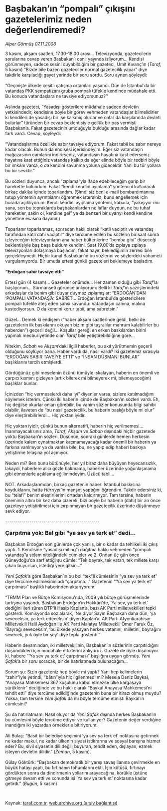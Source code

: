 # Başbakan’ın “pompalı” çıkışını gazetelerimiz neden değerlendiremedi?

*Alper Görmüş 07.11.2008*

<div class="taraf_structure_2col_1zq">
<div class="margen_n">



 <p>3 kasım, akşam saatleri, 17.30-18.00 arası... Televizyonda, gazetecilerin sorularına cevap veren Başbakan’ı canlı yayında izliyorum... Kendisi görünmeyen, sadece sesini duyabildiğim bir gazeteci, Ümit Kıvanç’ın (<i>Taraf</i>, 5 kasım) “Bizde bile bazen gazeteciler normal gazetecilik yapar” diye takdirle karşıladığı gayet yerinde bir soru sordu. Soru aynen şöyleydi: <br/><br/>“Geçmişte ülkede çeşitli çatışma ortamları yaşandı. Dün de İstanbul’da bir vatandaş PKK sempatizanı gruba pompalı tüfekle kendince müdahale etti. Bu konuda vatandaşlara ne tavsiye ediyorsunuz?’’ <br/><br/>Aslında gazeteci, “Yasadışı gösterilere müdahale sadece devletin yetkisindedir, kendisine böyle bir görev vehmeden vatandaşlar bilmelidirler ki kendileri de yasadışı bir işe kalkmış olurlar ve onlar da karşılarında devleti bulurlar” türünden bir cevap beklentisiyle gollük bir pas vermişti Başbakan’a. Fakat gazetecinin umduğuyla bulduğu arasında dağlar kadar fark vardı. Cevap, şöyleydi: <br/><br/>“Vatandaşlarıma özellikle sabır tavsiye ediyorum. Fakat tabii bu sabır nereye kadar olacak. Bunun da endişesi içerisindeyim. Eğer siz vatandaşın mağazasının camlarını indirirseniz, vatandaşın hayatına kast ederseniz hayatına kast ettiğiniz vatandaş kalkıp da eğer elinde böyle bir tedbiri böyle bir imkânı varsa, o da kendini savunma yoluna gidecektir. Yani bu tür yollara bu bir sevktir.” <br/><br/>Bu sözleri duyunca, ancak “zıplama”yla ifade edebileceğim garip bir harekette bulundum. Fakat “kendi kendini ayıplama” yöntemini kullanarak birkaç dakika içinde toparlandım. (Şimdi siz beni e-mail bombardımanına tutup yöntemin ayrıntılarını öğrenmek istersiniz, bunu engellemek için burada açıklıyorum: Kendi kendini ayıplama yöntemi, kabaca, “yakışıyor mu sana, sen bu topraklarda başbakanlardan ne laflar duydun, ne bu tuhaf hareketler, sakin ol, kendine gel” ya da benzeri bir uyarıyı kendi kendine yöneltme esasına dayanır.) <br/><br/>Toparlanır toparlanmaz, sonradan haklı olarak “katli vaciptir ve vatandaş tarafından katli dahi vaciptir” diye tercüme edilen bu sözlerin bir saat sonra izleyeceğim televizyonların ana haber bültenlerine “bomba gibi” düşeceği beklentisiyle baş başa buldum kendimi. Saat 19.00’da zıplaya zıplaya televizyonları dolaşmaya başladım, fakat hayır, beklediğimin zerresi bile gerçekleşmedi. Hiçbir kanal Başbakan’ın bu sözlerini ve sözlerdeki vahameti vurgulamıyordu. Bir umutla ertesi günkü gazeteleri beklemeye başladım.<b> <br/><br/>“Erdoğan sabır tavsiye etti” </b><br/><br/>Ertesi gün (4 kasım)... Gazeteler önümde... Her zaman olduğu gibi <i>Taraf</i>’la başlıyorum... Sürmanşeti görünce anlıyorum: Belli ki <i>Taraf</i>’ın yazıişlerindeki arkadaşlar da benim gibi duyar duymaz zıplamışlar: “ERDOĞAN’DAN ‘POMPALI VATANDAŞ’A: SABRET... Erdoğan İstanbul’da göstericilere pompalı tüfekle ateş eden şahsı savundu: Vatandaşın canına, malına kastediyorsun. O da kendini korur tabii, ama sabretsin.” <br/><br/>Güzel... Demek ki endişem (“haber akşam saatlerinde geldi, belki de gazetelerin ilk baskılarını okuyan bizim gibi taşralılar mahrum kalabilirler bu haberden”) geçerli değil... Koşullar gereği en erken baskılardan birini yapmak mecburiyetinde olan <i>Taraf</i> bile yetiştirebildiğine göre... <br/><br/>Nitekim, <i>Sabah</i> ve <i>Akşam</i>’daki ilgili haberler, bu akıl yürütmemin geçerli olduğunu söylüyor bana. Haber vardı da, nasıl vardı? İki gazetemiz sırasıyla “ERDOĞAN SABIR TAVSİYE ETTİ” ve “İNSAN DÜŞMANI BUNLAR” başlıklarını tercih etmişlerdi. <br/><br/>Gördüğünüz gibi meselenin özünü tümüyle ıskalayan, haberin en önemli ve çarpıcı kısmını gizleyen (artık bilerek mi bilmeyerek mi, bilemeyeceğim) başlıklar bunlar. <br/><br/>İçinizden “hiç vermeselerdi daha iyi” diyenler varsa, sizlere katılmadığımı söylemek isterim. Çünkü iki haberin içinde de Başbakan’ın sözleri vardı. Eh, hiç değilse okurlar onları görebilir, bu vahim sözler konusunda bilgi sahibi olabilir, ilaveten de “bu nasıl gazetecilik, bu haberin başlığı böyle mi olur” diye eleştirebilirlerdi... Hiç yoktan iyidir. <br/><br/>Hiç yoktan iyidir, çünkü bunun alternatifi, haberin hiç verilmemesi... İnanmayacaksınız ama, <i>Taraf</i>, <i>Akşam</i> ve <i>Sabah</i> dışındaki hiçbir gazetede yoktu Başbakan’ın sözleri. Düşünün, sonraki günlerde hemen herkesin üzerinde kalem oynatmaktan kaçınamayacağı kadar önemli bir haberin ya farkına varılmıyor ya da varılsa bile, bu, ne yapıp edip haberi baskıya yetiştirme telaşına yol açmıyor. <br/><br/>Neden mi? Ben bunu bütünüyle, her yıl biraz daha büyüyen heyecansızlık, lakaydi, haberlere alıcı gözle bakmama, haberler üzerinde yoğunlaşmama gibi etmenlerle açıklama eğilimindeyim. Üzücü tabii... <br/><br/>NOT. Arkadaşlarımdan, birkaç gazetenin haberi İstanbul baskısına koyduklarını, hatta <i>Hürriyet</i>’in manşet yaptığını öğrendim. Takdir edersiniz ki, bu “telafi” benim eleştirilerimi ortadan kaldırmıyor. Tam tersine, haberin öneminin altını bir kez daha çizerek, bizi böyle bir haberin (dahi) bir an önce gazeteye yetiştirilmesi için çırpınmayan bir gazetecilik üzerinde düşünmeye sevk ediyor. <br/><br/>----------------------------------------------- <br/><br/><strong><font size="4">Çarpıtma yok: Bal gibi “ya sev ya terk et” dedi...</font></strong> <br/><br/>Başbakan Erdoğan son günlerde çok yanlış, bir o kadar da tehlikeli iki çıkış yaptı. 1. Kendisine “yasadışı miting”i dağıtma hakkı vehmeden “pompalı vatandaş”a selam niteliğindeki cümleler ve 2. Ondan üç gün önce Güneydoğu’da sarf ettiği şu cümle: “Tek bayrak, tek vatan, tek millete karşı çıkan buyursun, istediği yere gitsin...”<i> <br/><br/>Yeni Şafak</i>’a göre Başbakan’ın bu bol “tek”li cümlesinin “ya sev ya terk et” diye tercüme edilmesinin adı “çarpıtma...” Gazetenin “‘Ya sev ya terk et’ çarpıtması” başlıklı haberinden aktarıyorum: <br/><br/>“TBMM Plan ve Bütçe Komisyonu’nda, 2009 yılı bütçe görüşmelerinde tartışma yaşandı. Başbakan Erdoğan’ın Hakkâri’de, ‘Ya sev, ya terk et’ dediğini ileri süren DTP’li Hasip Kaplan’a, bazı AK Parti milletvekilleri tepki gösterdi. Komisyonda söz alarak, ‘Ne diyor Sayın Başbakan daha dün, ‘ya seveceksin, ya terk edeceksin’ diyen Kaplan’a, AK Parti Afyonkarahisar Milletvekili Halil Aydoğan ile AK Parti Malatya Milletvekili Ömer Faruk Öz, ‘Bayrağı seveceksin’, ‘bu ülkede yaşayan herkes vatanını, milletini, bayrağını sevecek, yok öyle bir şey’ diye tepki gösterdi.” <br/><br/>Haberin devamından, iki milletvekilinin, Başbakan’ın sözlerinin çarpıtıldığını düşündükleri için müdahale ettiklerini anlıyoruz. Gazete de öyle düşünüyor ki, habere “‘Ya sev ya terk et’ çarpıtması” başlığını uygun görmüş. <i>Yeni Şafak</i>’a bir soru soracak, bir de hatırlatmada bulunacağım... <br/><br/>Sorum şu: Sizin gazeteniz hep böyle mi yaptı? Yani hep kelimelerin “zahir”iyle yetindi, “bâtın”ıyla hiç ilgilenmedi mi? Mesela Deniz Baykal, “Anayasa Mahkemesi 367 koşulunu kabul etmezse ülke kargaşaya sürüklenir” dediğinde ve bu haklı olarak “Baykal Anayasa Mahkemesi’ni tehdit etti” diye tercüme edildiğinde gazetenin buna bir itirazı olmuş muydu? Yoksa, tam tersine <i>Yeni</i> <i>Şafak</i> da mı böyle tercüme etmişti Baykal’ın cümlesini? <br/><br/>Şu da hatırlatmam: Nasıl oluyor da <i>Yeni Şafak</i> dışında herkes Başbakan’ın bu cümlesini böyle tercüme ediyor ve kullanıyor? Gazetenin değer verdiğine inandığım iki yazardan örneklerle bitiriyorum: <br/><br/>Ali Bulaç: “Basit bir belediye seçimini ‘ya sev ya terk et’ noktasına getirmek ne kadar makul, ne kadar ülkenin siyasi istikrarına ve sosyal barışına hizmet eder? Bu, sivil siyasetin dili değil; buyuran, tehdit eden, dışlayan, ezmek isteyen devletin dilidir.” (<i>Zaman</i>, 5 kasım). <br/><br/>Gülay Göktürk: “Başbakan demokratik bir yarışı savaş ilanına çevirmekle en büyük hatayı yaptı, bu fırtınanın tohumlarını ekti. İşin kötüsü, fırtınayı gördükten sonra da dindirmenin yollarını arayacağına, körükle üstüne gitmeye devam etti ve sonunda işi ‘Ya sev ya terk et’ noktasına kadar getirdi.” (<i>Bugün</i>, 5 kasım)</p>

<br/>


<div id="taraf_not">
</div>

</div>


</div>

Kaynak: [taraf.com.tr](http://www.taraf.com.tr:80/makale/2566.htm), [web.archive.org (arşiv bağlantısı)](http://web.archive.org/web/20081219135715/http://www.taraf.com.tr:80/makale/2566.htm)
